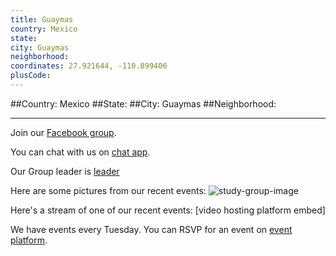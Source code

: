 ```yaml
---
title: Guaymas
country: Mexico
state: 
city: Guaymas
neighborhood: 
coordinates: 27.921644, -110.899406
plusCode:
---
```


##Country: Mexico
##State: 
##City: Guaymas
##Neighborhood: 
*****
Join our [Facebook group](https://www.facebook.com/groups/FreeCodeCamp.Guaymas).

You can chat with us on [chat app]().

Our Group leader is [leader]()

Here are some pictures from our recent events:
![study-group-image]()

Here's a stream of one of our recent events:
[video hosting platform embed]

We have events every Tuesday. You can RSVP for an event on [event platform]().
